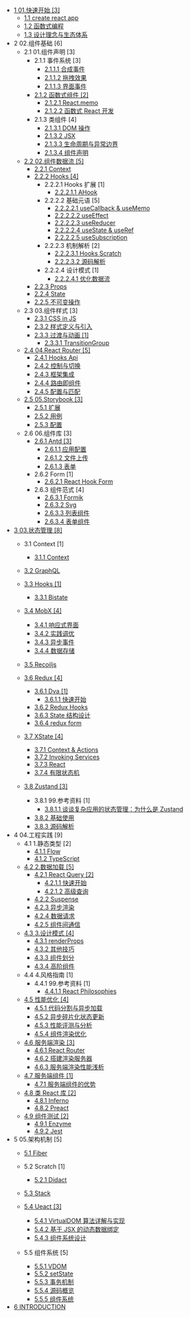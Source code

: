   - [1 01.快速开始 [3]](/01.快速开始/README.md)
    - [1.1 create react app](/01.快速开始/create-react-app.md)
    - [1.2 函数式编程](/01.快速开始/函数式编程.md)
    - [1.3 设计理念与生态体系](/01.快速开始/设计理念与生态体系.md)
  - 2 02.组件基础 [6]
    - 2.1 01.组件声明 [3]
      - 2.1.1 事件系统 [3]
        - [2.1.1.1 合成事件](/02.组件基础/01.组件声明/事件系统/合成事件.md)
        - [2.1.1.2 拖拽效果](/02.组件基础/01.组件声明/事件系统/拖拽效果.md)
        - [2.1.1.3 界面事件](/02.组件基础/01.组件声明/事件系统/界面事件.md)
      - [2.1.2 函数式组件 [2]](/02.组件基础/01.组件声明/函数式组件/README.md)
        - [2.1.2.1 React.memo](/02.组件基础/01.组件声明/函数式组件/React.memo.md)
        - [2.1.2.2 函数式 React 开发](/02.组件基础/01.组件声明/函数式组件/函数式%20React%20开发.md)
      - 2.1.3 类组件 [4]
        - [2.1.3.1 DOM 操作](/02.组件基础/01.组件声明/类组件/DOM%20操作.md)
        - [2.1.3.2 JSX](/02.组件基础/01.组件声明/类组件/JSX.md)
        - [2.1.3.3 生命周期与异常边界](/02.组件基础/01.组件声明/类组件/生命周期与异常边界.md)
        - [2.1.3.4 组件声明](/02.组件基础/01.组件声明/类组件/组件声明.md)
    - [2.2 02.组件数据流 [5]](/02.组件基础/02.组件数据流/README.md)
      - [2.2.1 Context](/02.组件基础/02.组件数据流/Context.md)
      - [2.2.2 Hooks [4]](/02.组件基础/02.组件数据流/Hooks/README.md)
        - 2.2.2.1 Hooks 扩展 [1]
          - [2.2.2.1.1 AHook](/02.组件基础/02.组件数据流/Hooks/Hooks%20扩展/AHook.md)
        - 2.2.2.2 基础元语 [5]
          - [2.2.2.2.1 useCallback & useMemo](/02.组件基础/02.组件数据流/Hooks/基础元语/useCallback%20&%20useMemo.md)
          - [2.2.2.2.2 useEffect](/02.组件基础/02.组件数据流/Hooks/基础元语/useEffect.md)
          - [2.2.2.2.3 useReducer](/02.组件基础/02.组件数据流/Hooks/基础元语/useReducer.md)
          - [2.2.2.2.4 useState & useRef](/02.组件基础/02.组件数据流/Hooks/基础元语/useState%20&%20useRef.md)
          - [2.2.2.2.5 useSubscription](/02.组件基础/02.组件数据流/Hooks/基础元语/useSubscription.md)
        - 2.2.2.3 机制解析 [2]
          - [2.2.2.3.1 Hooks Scratch](/02.组件基础/02.组件数据流/Hooks/机制解析/Hooks%20Scratch.md)
          - [2.2.2.3.2 源码解析](/02.组件基础/02.组件数据流/Hooks/机制解析/源码解析.md)
        - 2.2.2.4 设计模式 [1]
          - [2.2.2.4.1 优化数据流](/02.组件基础/02.组件数据流/Hooks/设计模式/优化数据流.md)
      - [2.2.3 Props](/02.组件基础/02.组件数据流/Props.md)
      - [2.2.4 State](/02.组件基础/02.组件数据流/State.md)
      - [2.2.5 不可变操作](/02.组件基础/02.组件数据流/不可变操作.md)
    - 2.3 03.组件样式 [3]
      - [2.3.1 CSS in JS](/02.组件基础/03.组件样式/CSS-in-JS.md)
      - [2.3.2 样式定义与引入](/02.组件基础/03.组件样式/样式定义与引入.md)
      - [2.3.3 过渡与动画 [1]](/02.组件基础/03.组件样式/过渡与动画/README.md)
        - [2.3.3.1 TransitionGroup](/02.组件基础/03.组件样式/过渡与动画/TransitionGroup.md)
    - [2.4 04.React Router [5]](/02.组件基础/04.React%20Router/README.md)
      - [2.4.1 Hooks Api](/02.组件基础/04.React%20Router/Hooks%20Api.md)
      - [2.4.2 控制与切换](/02.组件基础/04.React%20Router/控制与切换.md)
      - [2.4.3 框架集成](/02.组件基础/04.React%20Router/框架集成.md)
      - [2.4.4 路由即组件](/02.组件基础/04.React%20Router/路由即组件.md)
      - [2.4.5 配置与匹配](/02.组件基础/04.React%20Router/配置与匹配.md)
    - [2.5 05.Storybook [3]](/02.组件基础/05.Storybook/README.md)
      - [2.5.1 扩展](/02.组件基础/05.Storybook/扩展.md)
      - [2.5.2 用例](/02.组件基础/05.Storybook/用例.md)
      - [2.5.3 配置](/02.组件基础/05.Storybook/配置.md)
    - 2.6 06.组件库 [3]
      - [2.6.1 Antd [3]](/02.组件基础/06.组件库/Antd/README.md)
        - [2.6.1.1 应用配置](/02.组件基础/06.组件库/Antd/应用配置.md)
        - [2.6.1.2 文件上传](/02.组件基础/06.组件库/Antd/文件上传.md)
        - [2.6.1.3 表单](/02.组件基础/06.组件库/Antd/表单.md)
      - 2.6.2 Form [1]
        - [2.6.2.1 React Hook Form](/02.组件基础/06.组件库/Form/React%20Hook%20Form.md)
      - 2.6.3 组件范式 [4]
        - [2.6.3.1 Formik](/02.组件基础/06.组件库/组件范式/Formik.md)
        - [2.6.3.2 Svg](/02.组件基础/06.组件库/组件范式/Svg.md)
        - [2.6.3.3 列表组件](/02.组件基础/06.组件库/组件范式/列表组件.md)
        - [2.6.3.4 表单组件](/02.组件基础/06.组件库/组件范式/表单组件.md)
  - [3 03.状态管理 [8]](/03.状态管理/README.md)
    - 3.1 Context [1]
      - [3.1.1 Context](/03.状态管理/Context/Context.md)
    - [3.2 GraphQL](/03.状态管理/GraphQL/README.md)
      
    - [3.3 Hooks [1]](/03.状态管理/Hooks/README.md)
      - [3.3.1 Bistate](/03.状态管理/Hooks/Bistate.md)
    - [3.4 MobX [4]](/03.状态管理/MobX/README.md)
      - [3.4.1 响应式界面](/03.状态管理/MobX/响应式界面.md)
      - [3.4.2 实践调优](/03.状态管理/MobX/实践调优.md)
      - [3.4.3 异步事件](/03.状态管理/MobX/异步事件.md)
      - [3.4.4 数据存储](/03.状态管理/MobX/数据存储.md)
    - [3.5 Recoiljs](/03.状态管理/Recoiljs/README.md)
      
    - [3.6 Redux [4]](/03.状态管理/Redux/README.md)
      - [3.6.1 Dva [1]](/03.状态管理/Redux/Dva/README.md)
        - [3.6.1.1 快速开始](/03.状态管理/Redux/Dva/快速开始.md)
      - [3.6.2 Redux Hooks](/03.状态管理/Redux/Redux%20Hooks.md)
      - [3.6.3 State 结构设计](/03.状态管理/Redux/State%20结构设计.md)
      - [3.6.4 redux form](/03.状态管理/Redux/redux-form.md)
    - [3.7 XState [4]](/03.状态管理/XState/README.md)
      - [3.7.1 Context & Actions](/03.状态管理/XState/Context%20&%20Actions.md)
      - [3.7.2 Invoking Services](/03.状态管理/XState/Invoking%20Services.md)
      - [3.7.3 React](/03.状态管理/XState/React.md)
      - [3.7.4 有限状态机](/03.状态管理/XState/有限状态机.md)
    - [3.8 Zustand [3]](/03.状态管理/Zustand/README.md)
      - 3.8.1 99.参考资料 [1]
        - [3.8.1.1 谈谈复杂应用的状态管理：为什么是 Zustand](/03.状态管理/Zustand/99.参考资料/2023-谈谈复杂应用的状态管理：为什么是%20Zustand.md)
      - [3.8.2 基础使用](/03.状态管理/Zustand/基础使用.md)
      - [3.8.3 源码解析](/03.状态管理/Zustand/源码解析.md)
  - 4 04.工程实践 [9]
    - 4.1 1.静态类型 [2]
      - [4.1.1 Flow](/04.工程实践/1.静态类型/Flow.md)
      - [4.1.2 TypeScript](/04.工程实践/1.静态类型/TypeScript.md)
    - [4.2 2.数据加载 [5]](/04.工程实践/2.数据加载/README.md)
      - [4.2.1 React Query [2]](/04.工程实践/2.数据加载/React%20Query/README.md)
        - [4.2.1.1 快速开始](/04.工程实践/2.数据加载/React%20Query/快速开始.md)
        - [4.2.1.2 高级查询](/04.工程实践/2.数据加载/React%20Query/高级查询.md)
      - [4.2.2 Suspense](/04.工程实践/2.数据加载/Suspense.md)
      - [4.2.3 异步渲染](/04.工程实践/2.数据加载/异步渲染.md)
      - [4.2.4 数据请求](/04.工程实践/2.数据加载/数据请求.md)
      - [4.2.5 组件间通信](/04.工程实践/2.数据加载/组件间通信.md)
    - [4.3 3.设计模式 [4]](/04.工程实践/3.设计模式/README.md)
      - [4.3.1 renderProps](/04.工程实践/3.设计模式/renderProps.md)
      - [4.3.2 其他技巧](/04.工程实践/3.设计模式/其他技巧.md)
      - [4.3.3 组件划分](/04.工程实践/3.设计模式/组件划分.md)
      - [4.3.4 高阶组件](/04.工程实践/3.设计模式/高阶组件.md)
    - 4.4 4.风格指南 [1]
      - 4.4.1 99.参考资料 [1]
        - [4.4.1.1 React Philosophies](/04.工程实践/4.风格指南/99.参考资料/2021-React%20Philosophies.md)
    - [4.5 性能优化 [4]](/04.工程实践/性能优化/README.md)
      - [4.5.1 代码分割与异步加载](/04.工程实践/性能优化/代码分割与异步加载.md)
      - [4.5.2 异步碎片化状态更新](/04.工程实践/性能优化/异步碎片化状态更新.md)
      - [4.5.3 性能评测与分析](/04.工程实践/性能优化/性能评测与分析.md)
      - [4.5.4 组件渲染优化](/04.工程实践/性能优化/组件渲染优化.md)
    - [4.6 服务端渲染 [3]](/04.工程实践/服务端渲染/README.md)
      - [4.6.1 React Router](/04.工程实践/服务端渲染/React%20Router.md)
      - [4.6.2 搭建渲染服务器](/04.工程实践/服务端渲染/搭建渲染服务器.md)
      - [4.6.3 服务端渲染性能浅析](/04.工程实践/服务端渲染/服务端渲染性能浅析.md)
    - [4.7 服务端组件 [1]](/04.工程实践/服务端组件/README.md)
      - [4.7.1 服务端组件的优势](/04.工程实践/服务端组件/服务端组件的优势.md)
    - [4.8 类 React 库 [2]](/04.工程实践/类%20React%20库/README.md)
      - [4.8.1 Inferno](/04.工程实践/类%20React%20库/Inferno.md)
      - [4.8.2 Preact](/04.工程实践/类%20React%20库/Preact.md)
    - [4.9 组件测试 [2]](/04.工程实践/组件测试/README.md)
      - [4.9.1 Enzyme](/04.工程实践/组件测试/Enzyme.md)
      - [4.9.2 Jest](/04.工程实践/组件测试/Jest.md)
  - 5 05.架构机制 [5]
    - [5.1 Fiber](/05.架构机制/Fiber/README.md)
      
    - 5.2 Scratch [1]
      - [5.2.1 Didact](/05.架构机制/Scratch/Didact.md)
    - [5.3 Stack](/05.架构机制/Stack/README.md)
      
    - [5.4 Ueact [3]](/05.架构机制/Ueact/README.md)
      - [5.4.1 VirtualDOM 算法详解与实现](/05.架构机制/Ueact/VirtualDOM%20算法详解与实现.md)
      - [5.4.2 基于 JSX 的动态数据绑定](/05.架构机制/Ueact/基于%20JSX%20的动态数据绑定.md)
      - [5.4.3 组件系统设计](/05.架构机制/Ueact/组件系统设计.md)
    - 5.5 组件系统 [5]
      - [5.5.1 VDOM](/05.架构机制/组件系统/VDOM.md)
      - [5.5.2 setState](/05.架构机制/组件系统/setState.md)
      - [5.5.3 事务机制](/05.架构机制/组件系统/事务机制.md)
      - [5.5.4 源码概览](/05.架构机制/组件系统/源码概览.md)
      - [5.5.5 组件系统](/05.架构机制/组件系统/组件系统.md)
  - [6 INTRODUCTION](/INTRODUCTION.md)